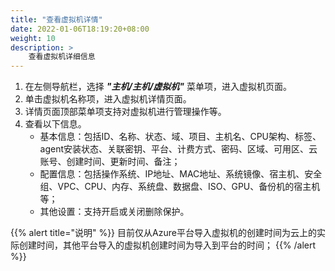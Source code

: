 ```yaml
---
title: "查看虚拟机详情"
date: 2022-01-06T18:19:20+08:00
weight: 10
description: >
    查看虚拟机详细信息
---
```


1. 在左侧导航栏，选择 **_"主机/主机/虚拟机"_** 菜单项，进入虚拟机页面。
2. 单击虚拟机名称项，进入虚拟机详情页面。
2. 详情页面顶部菜单项支持对虚拟机进行管理操作等。
3. 查看以下信息。
    - 基本信息：包括ID、名称、状态、域、项目、主机名、CPU架构、标签、agent安装状态、关联密钥、平台、计费方式、密码、区域、可用区、云账号、创建时间、更新时间、备注；
    - 配置信息：包括操作系统、IP地址、MAC地址、系统镜像、宿主机、安全组、VPC、CPU、内存、系统盘、数据盘、ISO、GPU、备份机的宿主机等；
    - 其他设置：支持开启或关闭删除保护。

{{% alert title="说明" %}}
目前仅从Azure平台导入虚拟机的创建时间为云上的实际创建时间，其他平台导入的虚拟机创建时间为导入到平台的时间；
{{% /alert %}}